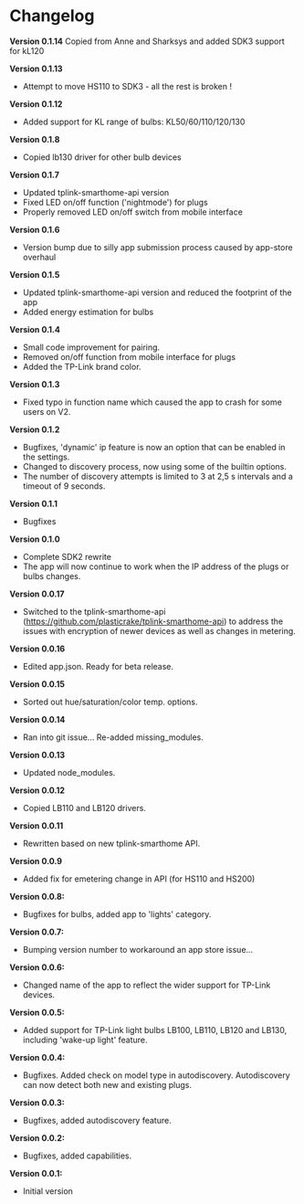 # Changelog
**Version 0.1.14**
Copied from Anne and Sharksys and added SDK3 support for kL120

**Version 0.1.13**
- Attempt to move HS110 to SDK3 - all the rest is broken !

**Version 0.1.12**
- Added support for KL range of bulbs: KL50/60/110/120/130

**Version 0.1.8**
- Copied lb130 driver for other bulb devices

**Version 0.1.7**
- Updated tplink-smarthome-api version
- Fixed LED on/off function ('nightmode') for plugs
- Properly removed LED on/off switch from mobile interface

**Version 0.1.6**
- Version bump due to silly app submission process caused by app-store overhaul

**Version 0.1.5**
- Updated tplink-smarthome-api version and reduced the footprint of the app
- Added energy estimation for bulbs

**Version 0.1.4**
- Small code improvement for pairing.
- Removed on/off function from mobile interface for plugs
- Added the TP-Link brand color.

**Version 0.1.3**
- Fixed typo in function name which caused the app to crash for some users on V2.

**Version 0.1.2**
- Bugfixes, 'dynamic' ip feature is now an option that can be enabled in the settings.
- Changed to discovery process, now using some of the builtin options.
- The number of discovery attempts is limited to 3 at 2,5 s intervals and a timeout of 9 seconds. 

**Version 0.1.1**
- Bugfixes 

**Version 0.1.0**
- Complete SDK2 rewrite
- The app will now continue to work when the IP address of the plugs or bulbs changes.

**Version 0.0.17**
- Switched to the tplink-smarthome-api (https://github.com/plasticrake/tplink-smarthome-api) to address
the issues with encryption of newer devices as well as changes in metering.

**Version 0.0.16**
- Edited app.json. Ready for beta release. 

**Version 0.0.15**
- Sorted out hue/saturation/color temp. options. 

**Version 0.0.14**
- Ran into git issue... Re-added missing_modules. 

**Version 0.0.13**
- Updated node_modules. 

**Version 0.0.12**
- Copied LB110 and LB120 drivers. 

**Version 0.0.11**
- Rewritten based on new tplink-smarthome API. 

**Version 0.0.9**
- Added fix for emetering change in API (for HS110 and HS200)

**Version 0.0.8:**
- Bugfixes for bulbs, added app to 'lights' category.

**Version 0.0.7:**
- Bumping version number to workaround an app store issue...

**Version 0.0.6:**
- Changed name of the app to reflect the wider support for TP-Link devices.

**Version 0.0.5:**
- Added support for TP-Link light bulbs LB100, LB110, LB120 and LB130, including 'wake-up light' feature.

**Version 0.0.4:**
- Bugfixes. Added check on model type in autodiscovery. Autodiscovery can now detect both new and existing plugs.

**Version 0.0.3:**
- Bugfixes, added autodiscovery feature.

**Version 0.0.2:**
- Bugfixes, added capabilities.

**Version 0.0.1:**
- Initial version
